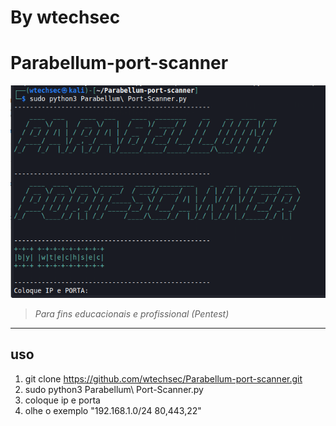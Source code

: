 # By wtechsec

# Parabellum-port-scanner

<img src="https://github.com/wtechsec/Parabellum-port-scanner/blob/main/screen/Parabellum-port-scanner.png" width="800px" height="auto">


> *Para fins educacionais e profissional (Pentest)* 


----

## uso

1. git clone https://github.com/wtechsec/Parabellum-port-scanner.git
2. sudo python3 Parabellum\ Port-Scanner.py
3. coloque ip e porta
4. olhe o exemplo  "192.168.1.0/24 80,443,22"






